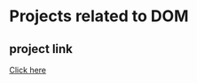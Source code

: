 # Projects related to DOM

## project link

[Click here](https://stackblitz.com/edit/dom-project-yg3wv7?file=index.html)


